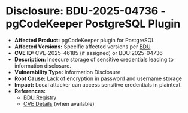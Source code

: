 # Disclosure: BDU-2025-04736 - pgCodeKeeper PostgreSQL Plugin

- **Affected Product:** pgCodeKeeper plugin for PostgreSQL  
- **Affected Versions:** Specific affected versions per [BDU](https://bdu.fstec.ru/vul/2025-04736)  
- **CVE ID:** CVE-2025-46185 (if assigned) or BDU:2025-04736  
- **Description:** Insecure storage of sensitive credentials leading to information disclosure.  
- **Vulnerability Type:** Information Disclosure  
- **Root Cause:** Lack of encryption in password and username storage  
- **Impact:** Local attacker can access sensitive credentials in plaintext.  
- **References:**  
  - [BDU Registry](https://bdu.fstec.ru/vul/2025-04736)  
  - [CVE Details](https://www.cve.org) (when available)
